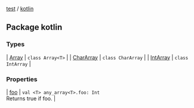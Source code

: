 [test](../index.md) / [kotlin](./index.md)

## Package kotlin

### Types

| [Array](-array/index.md) | `class Array<T>` |
| [CharArray](-char-array/index.md) | `class CharArray` |
| [IntArray](-int-array/index.md) | `class IntArray` |

### Properties

| [foo](foo.md) | `val <T> any_array<T>.foo: Int`<br>Returns true if foo. |

